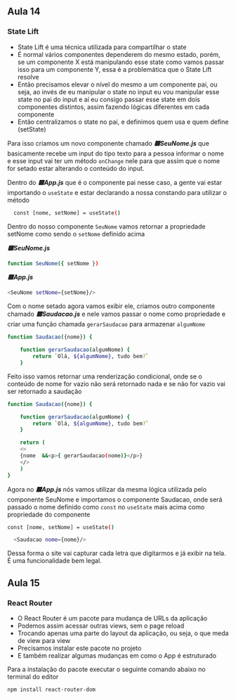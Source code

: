 ## Aula 14
### State Lift
- State Lift é uma técnica utilizada para compartilhar o state
- É normal vários componentes dependerem do mesmo estado, porém, se um componente X está manipulando esse state como vamos passar isso para um componente Y, essa é a problemática que o State Lift resolve
- Então precisamos elevar o nível do mesmo a um componente pai, ou seja, ao invés de eu manipular o state no input eu vou manipular esse state no pai do input e aí eu consigo passar esse state em dois componentes distintos, assim fazendo lógicas diferentes em cada componente
- Então centralizamos o state no pai, e definimos quem usa e quem define (setState)


Para isso criamos um novo componente chamado ***🟨SeuNome.js*** que basicamente recebe um input do tipo texto para a pessoa informar o nome e esse input vai ter um método ```onChange``` nele para que assim que o nome for setado estar alterando o conteúdo do input.


Dentro do ***🟨App.js*** que é o componente pai nesse caso, a gente vai estar importando o ```useState``` e estar declarando a nossa constando para utilizar o método
```bash
  const [nome, setNome] = useState()
```

Dentro do nosso componente ```SeuNome``` vamos retornar a propriedade setNome como sendo o ```setNome``` definido acima

***🟨SeuNome.js***
```bash
function SeuNome({ setNome })
```

***🟨App.js***
```bash
<SeuNome setNome={setNome}/>
```

Com o nome setado agora vamos exibir ele, criamos outro componente chamado ***🟨Saudacao.js*** e nele vamos passar o nome como propriedade e criar uma função chamada ```gerarSaudacao``` para armazenar ```algumNome```

```bash
function Saudacao({nome}) {

    function gerarSaudacao(algumNome) {
        return `Olá, ${algumNome}, tudo bem?`
    }
```

Feito isso vamos retornar uma renderização condicional, onde se o conteúdo de nome for vazio não será retornado nada e se não for vazio vai ser retornado a saudação
```bash
function Saudacao({nome}) {

    function gerarSaudacao(algumNome) {
        return `Olá, ${algumNome}, tudo bem?`
    }

    return (
    <>
    {nome  &&<p>{ gerarSaudacao(nome)}</p>}
    </>
    )
}
```

Agora no ***🟨App.js*** nós vamos utilizar da mesma lógica utilizada pelo componente SeuNome e importamos o componente Saudacao, onde será passado o nome definido como ```const``` no ```useState``` mais acima como propriedade do componente
```bash
const [nome, setNome] = useState()

  <Saudacao nome={nome}/>
```

Dessa forma o site vai capturar cada letra que digitarmos e já exibir na tela.
É uma funcionalidade bem legal.



## Aula 15
### React Router
- O React Router é um pacote para mudança de URLs da aplicação
- Podemos assim acessar outras views, sem o page reload
- Trocando apenas uma parte do layout da aplicação, ou seja, o que meda de view para view
- Precisamos instalar este pacote no projeto
- E também realizar algumas mudanças em como o App é estruturado


Para a instalação do pacote executar o seguinte comando abaixo no terminal do editor
```bash
npm install react-router-dom
```
